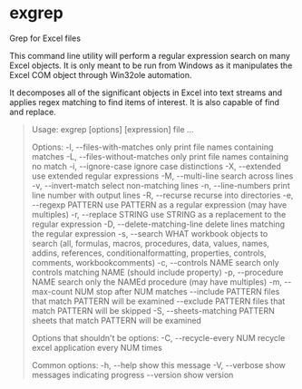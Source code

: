 exgrep
======

Grep for Excel files

This command line utility will perform a regular expression search on many
Excel objects. It is only meant to be run from Windows as it manipulates the
Excel COM object through Win32ole automation. 

It decomposes all of the significant objects in Excel into text streams and
applies regex matching to find items of interest. It is also capable of 
find and replace.

> Usage: exgrep [options] [expression] file ...
> 
> Options:
>     -l, --files-with-matches         only print file names containing matches
>     -L, --files-without-matches      only print file names containing no match
>     -i, --ignore-case                ignore case distinctions
>     -X, --extended                   use extended regular expressions
>     -M, --multi-line                 search across lines
>     -v, --invert-match               select non-matching lines
>     -n, --line-numbers               print line number with output lines
>     -R, --recurse                    recurse into directories
>     -e, --regexp PATTERN             use PATTERN as a regular expression (may have multiples)
>     -r, --replace STRING             use STRING as a replacement to the regular expression
>     -D, --delete-matching-line       delete lines matching the regular expression
>     -s, --search WHAT                workbook objects to search
>                                        (all, formulas, macros, procedures, data, values, names, addins, references, conditionalformatting, properties, controls, comments, workbookcomments)
>     -c, --controls NAME              search only controls matching NAME (should include property)
>     -p, --procedure NAME             search only the NAMEd procedure (may have multiples)
>     -m, --max-count NUM              stop after NUM matches
>         --include PATTERN            files that match PATTERN will be examined
>         --exclude PATTERN            files that match PATTERN will be skipped
>     -S, --sheets-matching PATTERN    sheets that match PATTERN will be examined
> 
> Options that shouldn't be options:
>     -C, --recycle-every NUM          recycle excel application every NUM times
> 
> Common options:
>     -h, --help                       show this message
>     -V, --verbose                    show messages indicating progress
>         --version                    show version
